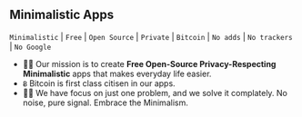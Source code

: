 ## Minimalistic Apps
`Minimalistic` | `Free` | `Open Source` | `Private` | `Bitcoin` | `No adds` | `No trackers`
| `No Google`

- 🙋‍♀️ Our mission is to create **Free Open-Source Privacy-Respecting Minimalistic** apps that makes everyday life easier.
- `Ƀ` Bitcoin is first class citisen in our apps.
- 👩‍💻 We have focus on just one problem, and we solve it complately. No noise, pure signal. Embrace the Minimalism.
